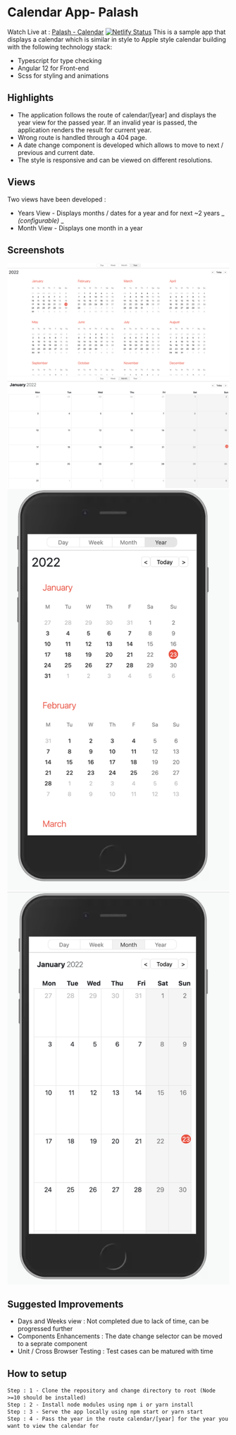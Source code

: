 # Calendar App- Palash

Watch Live at : [Palash - Calendar](https://calendar-palash.netlify.app/) [![Netlify Status](https://api.netlify.com/api/v1/badges/c98c9691-d038-4776-9c25-d4775e0c90b6/deploy-status)](https://app.netlify.com/sites/calendar-palash/deploys)
This is a sample app that displays a calendar which is similar in style to Apple style calendar building with the following technology stack:

- Typescript for type checking
- Angular 12 for Front-end
- Scss for styling and animations

## Highlights

- The application follows the route of calendar/[year] and displays the year view for the passed year. If an invalid year is passed, the application renders the result for current year.
- Wrong route is handled through a 404 page.
- A date change component is developed which allows to move to next / previous and current date.
- The style is responsive and can be viewed on different resolutions.

## Views

Two views have been developed :

- Years View - Displays months / dates for a year and for next ~2 years \_ _(configurable)_ \_
- Month View - Displays one month in a year

## Screenshots

![](/doc/ui/desktop-year.png)
![](/doc/ui/desktop-month.png)
![](/doc/ui/mobile-year.png)
![](/doc/ui/mobile-month.png)

## Suggested Improvements

- Days and Weeks view : Not completed due to lack of time, can be progressed further
- Components Enhancements : The date change selector can be moved to a seprate component
- Unit / Cross Browser Testing : Test cases can be matured with time

## How to setup

```
Step : 1 - Clone the repository and change directory to root (Node >=10 should be installed)
Step : 2 - Install node modules using npm i or yarn install
Step : 3 - Serve the app locally using npm start or yarn start
Step : 4 - Pass the year in the route calendar/[year] for the year you want to view the calendar for
```
